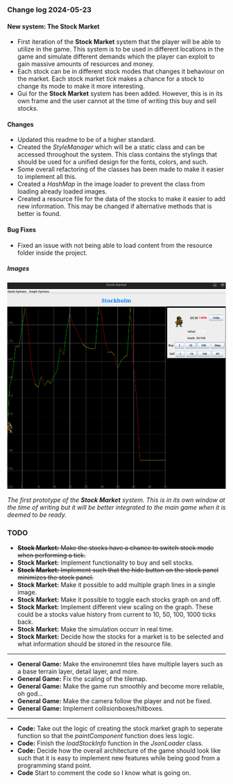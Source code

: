 ### Change log 2024-05-23

#### New system: The Stock Market

- First iteration of the **Stock Market** system that the player will be able to utilize in the game. This system is to be used in different locations in the game and simulate different demands which the player can exploit to gain massive amounts of resources and money.
- Each stock can be in different stock modes that changes it behaviour on the market. Each stock market *tick* makes a chance for a stock to change its mode to make it more interesting.
- Gui for the **Stock Market** system has been added. However, this is in its own frame and the user cannot at the time of writing this buy and sell stocks.

#### Changes

- Updated this readme to be of a higher standard.
- Created the *StyleManager* which will be a static class and can be accessed throughout the system. This class contains the stylings that should be used for a unified design for the fonts, colors, and such.
- Some overall refactoring of the classes has been made to make it easier to implement all this.
- Created a *HashMap* in the image loader to prevent the class from loading already loaded images.
- Created a resource file for the data of the stocks to make it easier to add new information. This may be changed if alternative methods that is better is found.

#### Bug Fixes

- Fixed an issue with not being able to load content from the resource folder inside the project.

##### Images

![firstStockGraph](/images/firstStockGraph.png)

*The first prototype of the **Stock Market** system. This is in its own window at the time of writing but it will be better integrated to the main game when it is deemed to be ready.*

### TODO

- ~~**Stock Market:** Make the stocks have a chance to switch stock mode when performing a tick.~~
- **Stock Market:** Implement functionality to buy and sell stocks.
- ~~**Stock Market:** Implement such that the hide button on the stock panel minimizes the stock panel.~~
- **Stock Market:** Make it possible to add multiple graph lines in a single image.
- **Stock Market:** Make it possible to toggle each stocks graph on and off.
- **Stock Market:** Implement different view scaling on the graph. These could be a stocks value history from current to 10, 50, 100, 1000 ticks back.
- **Stock Market:** Make the simulation occurr in real time.
- **Stock Market:** Decide how the stocks for a market is to be selected and what information should be stored in the resource file.

---

- **General Game:** Make the environemnt tiles have multiple layers such as a base terrain layer, detail layer, and more.
- **General Game:** Fix the scaling of the tilemap.
- **General Game:** Make the game run smoothly and become more reliable, oh god...
- **General Game:** Make the camera follow the player and not be fixed.
- **General Game:** Implement collisionboxes/hitboxes.

---

- **Code:** Take out the logic of creating the stock market graph to seperate function so that the *paintComponent* function does less logic.
- **Code:** Finish the *loadStockInfo* function in the *JsonLoader* class.
- **Code:** Decide how the overall architecture of the game should look like such that it is easy to implement new features while being good from a programming stand point.
- **Code** Start to comment the code so I know what is going on.
